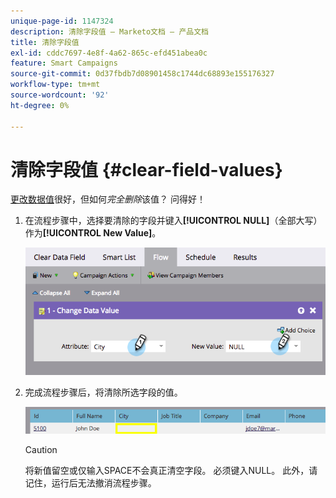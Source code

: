 ```yaml
---
unique-page-id: 1147324
description: 清除字段值 — Marketo文档 — 产品文档
title: 清除字段值
exl-id: cddc7697-4e8f-4a62-865c-efd451abea0c
feature: Smart Campaigns
source-git-commit: 0d37fbdb7d08901458c1744dc68893e155176327
workflow-type: tm+mt
source-wordcount: '92'
ht-degree: 0%

---
```


# 清除字段值 {#clear-field-values}

[更改数据值](/help/marketo/product-docs/core-marketo-concepts/smart-campaigns/flow-actions/change-data-value.md)很好，但如何&#x200B;_完全删除_&#x200B;该值？ 问得好！

1. 在流程步骤中，选择要清除的字段并键入&#x200B;**[!UICONTROL NULL]**（全部大写）作为&#x200B;**[!UICONTROL New Value]**。

   ![](assets/clear-field-values-1.png)

1. 完成流程步骤后，将清除所选字段的值。

   ![](assets/clear-field-values-2.png)

   >[!CAUTION]
   >
   >将新值留空或仅输入SPACE不会真正清空字段。 必须键入NULL。 此外，请记住，运行后无法撤消流程步骤。
